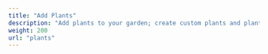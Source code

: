 ```yaml
---
title: "Add Plants"
description: "Add plants to your garden; create custom plants and plant varieties"
weight: 200
url: "plants"
---
```

